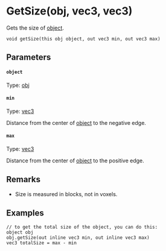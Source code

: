 

# GetSize(obj, vec3, vec3)

Gets the size of [object](#object).

```
void getSize(this obj object, out vec3 min, out vec3 max)
```

## Parameters

#### `object`
Type: [obj](/MdDocs/Types/Obj.md)

#### `min`
Type: [vec3](/MdDocs/Types/Vec3.md)

Distance from the center of [object](#object) to the negative edge.

#### `max`
Type: [vec3](/MdDocs/Types/Vec3.md)

Distance from the center of [object](#object) to the positive edge.

## Remarks

 - Size is measured in blocks, not in voxels.

## Examples

``` fcs
// to get the total size of the object, you can do this:
object obj
obj.getSize(out inline vec3 min, out inline vec3 max)
vec3 totalSize = max - min
```


